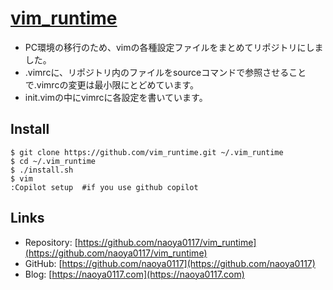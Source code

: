 # [vim_runtime](https://github.com/naoya0117/vim_runtime)
- PC環境の移行のため、vimの各種設定ファイルをまとめてリポジトリにしました。
- .vimrcに、リポジトリ内のファイルをsourceコマンドで参照させることで.vimrcの変更は最小限にとどめています。
- init.vimの中にvimrcに各設定を書いています。
## Install
```
$ git clone https://github.com/vim_runtime.git ~/.vim_runtime
$ cd ~/.vim_runtime
$ ./install.sh
$ vim
:Copilot setup  #if you use github copilot
```
## Links
- Repository: [https://github.com/naoya0117/vim_runtime](https://github.com/naoya0117/vim_runtime)
- GitHub: [https://github.com/naoya0117](https://github.com/naoya0117)
- Blog: [https://naoya0117.com](https://naoya0117.com)

